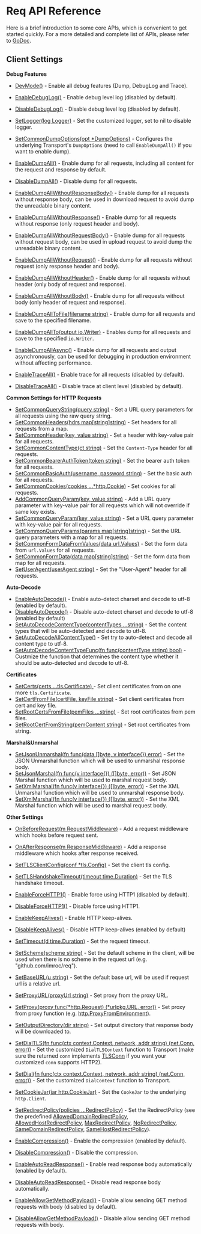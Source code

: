 # Req API Reference 

Here is a brief introduction to some core APIs, which is convenient to get started quickly. For a more detailed and complete list of APIs, please refer to [GoDoc](https://pkg.go.dev/github.com/imroc/req/v3).

## <a name="Client">Client Settings</a>

**Debug Features**

* [DevMode()](https://pkg.go.dev/github.com/imroc/req/v3#Client.DevMode) - Enable all debug features (Dump, DebugLog and Trace).

* [EnableDebugLog()](https://pkg.go.dev/github.com/imroc/req/v3#Client.EnableDebugLog) - Enable debug level log (disabled by default).
* [DisableDebugLog()](https://pkg.go.dev/github.com/imroc/req/v3#Client.DisableDebugLog) - Disable debug level log (disabled by default).
* [SetLogger(log Logger)](https://pkg.go.dev/github.com/imroc/req/v3#Client.SetLogger) - Set the customized logger, set to nil to disable logger.

* [SetCommonDumpOptions(opt *DumpOptions)](https://pkg.go.dev/github.com/imroc/req/v3#Client.SetCommonDumpOptions) -  Configures the underlying Transport's `DumpOptions` (need to call `EnableDumpAll()` if you want to enable dump).
* [EnableDumpAll()](https://pkg.go.dev/github.com/imroc/req/v3#Client.EnableDumpAll) - Enable dump for all requests, including all content for the request and response by default.
* [DisableDumpAll()](https://pkg.go.dev/github.com/imroc/req/v3#Client.DisableDumpAll) - Disable dump for all requests.
* [EnableDumpAllWithoutResponseBody()](https://pkg.go.dev/github.com/imroc/req/v3#Client.EnableDumpAllWithoutResponseBody) - Enable dump for all requests without response body, can be used in download request to avoid dump the unreadable binary content.
* [EnableDumpAllWithoutResponse()](https://pkg.go.dev/github.com/imroc/req/v3#Client.EnableDumpAllWithoutResponse) - Enable dump for all requests without response (only request header and body).
* [EnableDumpAllWithoutRequestBody()](https://pkg.go.dev/github.com/imroc/req/v3#Client.EnableDumpAllWithoutRequestBody) - Enable dump for all requests without request body, can be used in upload request to avoid dump the unreadable binary content.
* [EnableDumpAllWithoutRequest()](https://pkg.go.dev/github.com/imroc/req/v3#Client.EnableDumpAllWithoutRequest) - Enable dump for all requests without request (only response header and body).
* [EnableDumpAllWithoutHeader()](https://pkg.go.dev/github.com/imroc/req/v3#Client.EnableDumpAllWithoutHeader) - Enable dump for all requests without header (only body of request and response).
* [EnableDumpAllWithoutBody()](https://pkg.go.dev/github.com/imroc/req/v3#Client.EnableDumpAllWithoutBody) - Enable dump for all requests without body (only header of request and response).
* [EnableDumpAllToFile(filename string)](https://pkg.go.dev/github.com/imroc/req/v3#Client.EnableDumpAllToFile) - Enable dump for all requests and save to the specified filename.
* [EnableDumpAllTo(output io.Writer)](https://pkg.go.dev/github.com/imroc/req/v3#Client.EnableDumpAllTo) - Enables dump for all requests and save to the specified `io.Writer`.
* [EnableDumpAllAsync()](https://pkg.go.dev/github.com/imroc/req/v3#Client.EnableDumpAllAsync) - Enable dump for all requests and output asynchronously, can be used for debugging in production environment without affecting performance.

* [EnableTraceAll()](https://pkg.go.dev/github.com/imroc/req/v3#Client.EnableTraceAll) - Enable trace for all requests (disabled by default).
* [DisableTraceAll()](https://pkg.go.dev/github.com/imroc/req/v3#Client.DisableTraceAll) - Disable trace at client level (disabled by default).

**Common Settings for HTTP Requests**

* [SetCommonQueryString(query string)](https://pkg.go.dev/github.com/imroc/req/v3#Client.SetCommonQueryString) - Set a URL query parameters for all requests using the raw query string.
* [SetCommonHeaders(hdrs map[string]string)](https://pkg.go.dev/github.com/imroc/req/v3#Client.SetCommonHeaders) - Set headers for all requests from a map.
* [SetCommonHeader(key, value string)](https://pkg.go.dev/github.com/imroc/req/v3#Client.SetCommonHeader) - Set a header with key-value pair for all requests.
* [SetCommonContentType(ct string)](https://pkg.go.dev/github.com/imroc/req/v3#Client.SetCommonContentType) - Set the `Content-Type` header for all requests.
* [SetCommonBearerAuthToken(token string)](https://pkg.go.dev/github.com/imroc/req/v3#Client.SetCommonBearerAuthToken) - Set the bearer auth token for all requests.
* [SetCommonBasicAuth(username, password string)](https://pkg.go.dev/github.com/imroc/req/v3#Client.SetCommonBasicAuth) - Set the basic auth for all requests.
* [SetCommonCookies(cookies ...*http.Cookie)](https://pkg.go.dev/github.com/imroc/req/v3#Client.SetCommonCookies) - Set cookies for all requests.
* [AddCommonQueryParam(key, value string)](https://pkg.go.dev/github.com/imroc/req/v3#Client.AddCommonQueryParam) - Add a URL query parameter with key-value pair for all requests which will not override if same key exists.
* [SetCommonQueryParam(key, value string)](https://pkg.go.dev/github.com/imroc/req/v3#Client.SetCommonQueryParam) - Set a URL query parameter with key-value pair for all requests.
* [SetCommonQueryParams(params map[string]string)](https://pkg.go.dev/github.com/imroc/req/v3#Client.SetCommonQueryParams) - Set the URL query parameters with a map for all requests.
* [SetCommonFormDataFromValues(data url.Values)](https://pkg.go.dev/github.com/imroc/req/v3#Client.SetCommonFormDataFromValues) - Set the form data from `url.Values` for all requests.
* [SetCommonFormData(data map[string]string)](https://pkg.go.dev/github.com/imroc/req/v3#Client.SetCommonFormData) - Set the form data from map for all requests.
* [SetUserAgent(userAgent string)](https://pkg.go.dev/github.com/imroc/req/v3#Client.SetUserAgent) - Set the "User-Agent" header for all requests.

**Auto-Decode**

* [EnableAutoDecode()](https://pkg.go.dev/github.com/imroc/req/v3#Client.EnableAutoDecode) - Enable auto-detect charset and decode to utf-8 (enabled by default).
* [DisableAutoDecode()](https://pkg.go.dev/github.com/imroc/req/v3#Client.DisableAutoDecode) - Disable auto-detect charset and decode to utf-8 (enabled by default)
* [SetAutoDecodeContentType(contentTypes ...string)](https://pkg.go.dev/github.com/imroc/req/v3#Client.SetAutoDecodeContentType) - Set the content types that will be auto-detected and decode to utf-8.
* [SetAutoDecodeAllContentType()](https://pkg.go.dev/github.com/imroc/req/v3#Client.SetAutoDecodeAllContentType) - Set try to auto-detect and decode all content type to utf-8.
* [SetAutoDecodeContentTypeFunc(fn func(contentType string) bool)](https://pkg.go.dev/github.com/imroc/req/v3#Client.SetAutoDecodeContentTypeFunc) - Custmize the function that determines the content type whether it should be auto-detected and decode to utf-8.

**Certificates**

* [SetCerts(certs ...tls.Certificate) ](https://pkg.go.dev/github.com/imroc/req/v3#Client.SetCerts) - Set client certificates from on one more `tls.Certificate`.
* [SetCertFromFile(certFile, keyFile string)](https://pkg.go.dev/github.com/imroc/req/v3#Client.SetCertFromFile) - Set client certificates from cert and key file.
* [SetRootCertsFromFile(pemFiles ...string)](https://pkg.go.dev/github.com/imroc/req/v3#Client.SetRootCertsFromFile) - Set root certificates from pem files.
* [SetRootCertFromString(pemContent string)](https://pkg.go.dev/github.com/imroc/req/v3#Client.SetRootCertFromString) - Set root certificates from string.

**Marshal&Unmarshal**

* [SetJsonUnmarshal(fn func(data []byte, v interface{}) error)](https://pkg.go.dev/github.com/imroc/req/v3#Client.SetJsonUnmarshal) - Set the JSON Unmarshal function which will be used to unmarshal response body.
* [SetJsonMarshal(fn func(v interface{}) ([]byte, error))](https://pkg.go.dev/github.com/imroc/req/v3#Client.SetJsonMarshal) - Set JSON Marshal function which will be used to marshal request body.
* [SetXmlMarshal(fn func(v interface{}) ([]byte, error))](https://pkg.go.dev/github.com/imroc/req/v3#SetXmlUnmarshal) - Set the XML Unmarshal function which will be used to unmarshal response body.
* [SetXmlMarshal(fn func(v interface{}) ([]byte, error))](https://pkg.go.dev/github.com/imroc/req/v3#Client.SetXmlMarshal) - Set the XML Marshal function which will be used to marshal request body.

**Other Settings**

* [OnBeforeRequest(m RequestMiddleware)](https://pkg.go.dev/github.com/imroc/req/v3#Client.OnBeforeRequest) - Add a request middleware which hooks before request sent.
* [OnAfterResponse(m ResponseMiddleware)](https://pkg.go.dev/github.com/imroc/req/v3#Client.OnAfterResponse) - Add a response middleware which hooks after response received.

* [SetTLSClientConfig(conf *tls.Config)](https://pkg.go.dev/github.com/imroc/req/v3#Client.SetTLSClientConfig) - Set the client tls config.
* [SetTLSHandshakeTimeout(timeout time.Duration)](https://pkg.go.dev/github.com/imroc/req/v3#Client.SetTLSHandshakeTimeout) - Set the TLS handshake timeout.

* [EnableForceHTTP1()](https://pkg.go.dev/github.com/imroc/req/v3#Client.EnableForceHTTP1) - Enable force using HTTP1 (disabled by default).
* [DisableForceHTTP1()](https://pkg.go.dev/github.com/imroc/req/v3#Client.DisableForceHTTP1) - Disable force using HTTP1.

* [EnableKeepAlives()](EnableKeepAlives()) - Enable HTTP keep-alives.
* [DisableKeepAlives()](https://pkg.go.dev/github.com/imroc/req/v3#Client.DisableKeepAlives) - Disable HTTP keep-alives (enabled by default)

* [SetTimeout(d time.Duration)](https://pkg.go.dev/github.com/imroc/req/v3#Client.SetTimeout) - Set the request timeout.

* [SetScheme(scheme string)](https://pkg.go.dev/github.com/imroc/req/v3#Client.SetScheme) - Set the default scheme in the client, will be used when there is no scheme in the request url (e.g. "github.com/imroc/req").
* [SetBaseURL(u string)](https://pkg.go.dev/github.com/imroc/req/v3#Client.SetBaseURL) - Set the default base url, will be used if request url is a relative url.

* [SetProxyURL(proxyUrl string)](https://pkg.go.dev/github.com/imroc/req/v3#Client.SetProxyURL) - Set proxy from the proxy URL.
* [SetProxy(proxy func(*http.Request) (*urlpkg.URL, error))](https://pkg.go.dev/github.com/imroc/req/v3#Client.SetProxy) - Set proxy from proxy function (e.g. [http.ProxyFromEnvironment](https://pkg.go.dev/net/http@go1.17.6#ProxyFromEnvironment)).

* [SetOutputDirectory(dir string)](https://pkg.go.dev/github.com/imroc/req/v3#Client.SetOutputDirectory) - Set output directory that response body will be downloaded to.

* [SetDialTLS(fn func(ctx context.Context, network, addr string) (net.Conn, error))](https://pkg.go.dev/github.com/imroc/req/v3#Client.SetDialTLS) - Set the customized `DialTLSContext` function to Transport (make sure the returned `conn` implements [TLSConn](https://pkg.go.dev/github.com/imroc/req/v3#TLSConn) if you want your customized `conn` supports HTTP2).
* [SetDial(fn func(ctx context.Context, network, addr string) (net.Conn, error))](https://pkg.go.dev/github.com/imroc/req/v3#Client.SetDial) - Set the customized `DialContext` function to Transport.

* [SetCookieJar(jar http.CookieJar)](https://pkg.go.dev/github.com/imroc/req/v3#Client.SetCookieJar) - Set the `CookeJar` to the underlying `http.Client`.

* [SetRedirectPolicy(policies ...RedirectPolicy)](https://pkg.go.dev/github.com/imroc/req/v3#Client.SetRedirectPolicy) - Set the RedirectPolicy (see the predefined [AllowedDomainRedirectPolicy](https://pkg.go.dev/github.com/imroc/req/v3#AllowedDomainRedirectPolicy), [AllowedHostRedirectPolicy](https://pkg.go.dev/github.com/imroc/req/v3#AllowedHostRedirectPolicy), [MaxRedirectPolicy](https://pkg.go.dev/github.com/imroc/req/v3#MaxRedirectPolicy), [NoRedirectPolicy](https://pkg.go.dev/github.com/imroc/req/v3#NoRedirectPolicy), [SameDomainRedirectPolicy](https://pkg.go.dev/github.com/imroc/req/v3#SameDomainRedirectPolicy), [SameHostRedirectPolicy](https://pkg.go.dev/github.com/imroc/req/v3#SameDomainRedirectPolicy)).

* [EnableCompression()](https://pkg.go.dev/github.com/imroc/req/v3#Client.EnableCompression) - Enable the compression (enabled by default).
* [DisableCompression()](https://pkg.go.dev/github.com/imroc/req/v3#Client.DisableCompression) - Disable the compression.

* [EnableAutoReadResponse()](https://pkg.go.dev/github.com/imroc/req/v3#Client.EnableAutoReadResponse) - Enable read response body automatically (enabled by default).
* [DisableAutoReadResponse()](https://pkg.go.dev/github.com/imroc/req/v3#Client.DisableAutoReadResponse) - Disable read response body automatically.

* [EnableAllowGetMethodPayload()](https://pkg.go.dev/github.com/imroc/req/v3#Client.EnableAllowGetMethodPayload) - Enable allow sending GET method requests with body (disabled by default). 
* [DisableAllowGetMethodPayload()](https://pkg.go.dev/github.com/imroc/req/v3#Client.DisableAllowGetMethodPayload) - Disable allow sending GET method requests with body.